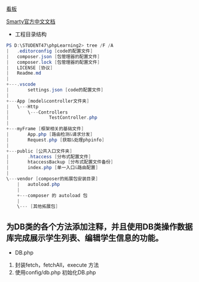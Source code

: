 [看板](https://gitee.com/ChenGaoAng/phpLearning2/board)

[Smarty官方中文文档](https://www.smarty.net/docs/zh_CN/)

- 工程目录结构
```powershell
PS D:\STUDENT47\phpLearning2> tree /F /A
|   .editorconfig [code的配置文件]
|   composer.json [包管理器的配置文件]
|   composer.lock [包管理器的配置文件]
|   LICENSE [协议]
|   Readme.md 
|
+---.vscode
|       settings.json [code的配置文件]
|
+---App [model&controller文件夹]
|   \---Http
|       \---Controllers
|               TestController.php
|
+---myFrame [框架相关的基础文件]
|       App.php [路由检测&请求分发]
|       Request.php [获取&处理phpinfo]
|
+---public [公共入口文件夹]
|       .htaccess [分布式配置文件]
|       htaccessBackup [分布式配置文件备份]
|       index.php [单一入口&路由配置]
|
\---vendor [composer的拓展包安装目录]
    |   autoload.php
    |
    +---composer 的 autoload 包
    |
    \--- [其他拓展包]
```

## 为DB类的各个方法添加注释，并且使用DB类操作数据库完成展示学生列表、编辑学生信息的功能。
- DB.php
1. 封装fetch，fetchAll，execute 方法
2. 使用config/db.php 初始化DB.php
